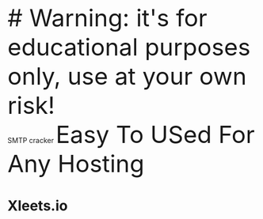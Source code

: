 <font size="36px"># Warning: it's for educational purposes only, use at your own risk! </font>
<br>SMTP cracker
<font size="26px"> Easy To USed For Any Hosting</font> 
# Xleets.io

